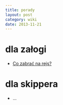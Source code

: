 ```yaml
---
title: porady 
layout: post
category: wiki
date: 2013-11-21
---
```


dla załogi
===========
* [Co zabrać na rejs?](/wiki/co-zabrac)

dla skippera
=============
* ...
